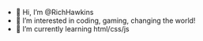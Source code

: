 - 👋 Hi, I’m @RichHawkins
- 👀 I’m interested in coding, gaming, changing the world!
- 🌱 I’m currently learning html/css/js


<!---
RichHawkins/RichHawkins is a ✨ special ✨ repository because its `README.md` (this file) appears on your GitHub profile.
You can click the Preview link to take a look at your changes.
--->

